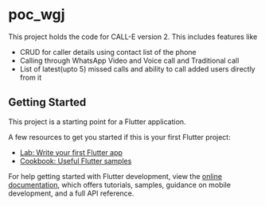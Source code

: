 # poc_wgj

This project holds the code for CALL-E version 2.
This includes features like
- CRUD for caller details using contact list of the phone
- Calling through WhatsApp Video and Voice call and Traditional call
- List of latest(upto 5) missed calls and ability to call added users directly from it

## Getting Started

This project is a starting point for a Flutter application.

A few resources to get you started if this is your first Flutter project:

- [Lab: Write your first Flutter app](https://docs.flutter.dev/get-started/codelab)
- [Cookbook: Useful Flutter samples](https://docs.flutter.dev/cookbook)

For help getting started with Flutter development, view the
[online documentation](https://docs.flutter.dev/), which offers tutorials,
samples, guidance on mobile development, and a full API reference.
